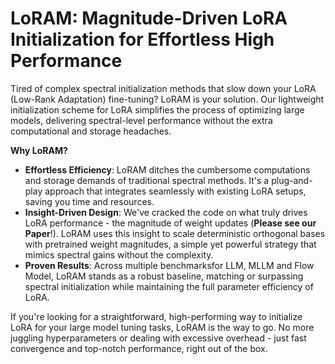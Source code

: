 # LoRAM: Magnitude-Driven LoRA Initialization for Effortless High Performance

Tired of complex spectral initialization methods that slow down your LoRA (Low-Rank Adaptation) fine-tuning? LoRAM is your solution. Our lightweight initialization scheme for LoRA simplifies the process of optimizing large models, delivering spectral-level performance without the extra computational and storage headaches.

**Why LoRAM?**
- **Effortless Efficiency**: LoRAM ditches the cumbersome computations and storage demands of traditional spectral methods. It's a plug-and-play approach that integrates seamlessly with existing LoRA setups, saving you time and resources.
- **Insight-Driven Design**: We've cracked the code on what truly drives LoRA performance - the magnitude of weight updates (**Please see our Paper**!). LoRAM uses this insight to scale deterministic orthogonal bases with pretrained weight magnitudes, a simple yet powerful strategy that mimics spectral gains without the complexity.
- **Proven Results**: Across multiple benchmarksfor LLM, MLLM and Flow Model, LoRAM stands as a robust baseline, matching or surpassing spectral initialization while maintaining the full parameter efficiency of LoRA.

If you're looking for a straightforward, high-performing way to initialize LoRA for your large model tuning tasks, LoRAM is the way to go. No more juggling hyperparameters or dealing with excessive overhead - just fast convergence and top-notch performance, right out of the box. 
